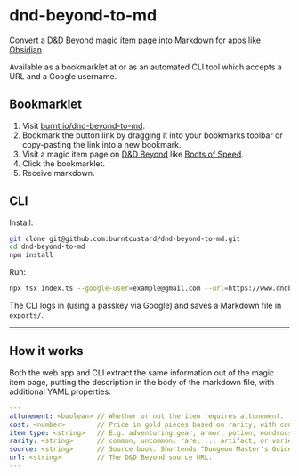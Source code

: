 # dnd-beyond-to-md

Convert a [D&D Beyond](https://www.dndbeyond.com/) magic item page into Markdown for apps like [Obsidian](https://obsidian.md/).

Available as a bookmarklet at or as an automated CLI tool which accepts a URL and a Google username.

## Bookmarklet

1. Visit [burnt.io/dnd-beyond-to-md](https://burnt.io/dnd-beyond-to-md/).
2. Bookmark the button link by dragging it into your bookmarks toolbar or copy-pasting the link into a new bookmark.
3. Visit a magic item page on [D&D Beyond](https://www.dndbeyond.com/) like [Boots of Speed](https://www.dndbeyond.com/magic-items/4589-boots-of-speed).
4. Click the bookmarklet.
5. Receive markdown.

## CLI

Install:

```bash
git clone git@github.com:burntcustard/dnd-beyond-to-md.git
cd dnd-beyond-to-md
npm install
```

Run:

```bash
npx tsx index.ts --google-user=example@gmail.com --url=https://www.dndbeyond.com/magic-items/4568-amulet-of-health
```

The CLI logs in (using a passkey via Google) and saves a Markdown file in `exports/`.

---

## How it works

Both the web app and CLI extract the same information out of the magic item page, putting the description in the body of the markdown file, with additional YAML properties:

```yaml
---
attunement: <boolean> // Whether or not the item requires attunement.
cost: <number>        // Price in gold pieces based on rarity, with consumables at half cost.
item type: <string>   // E.g. adventuring gear, armor, potion, wondrous item.
rarity: <string>      // common, uncommon, rare, ... artifact, or varies.
source: <string>      // Source book. Shortends "Dungeon Master's Guide" to just "DMG".
url: <string>         // The D&D Beyond source URL.
---
```
